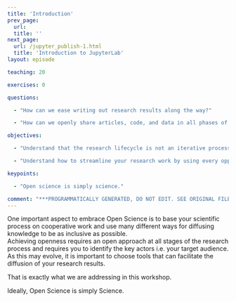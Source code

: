 ```yaml
---
title: 'Introduction'
prev_page:
  url: 
  title: ''
next_page:
  url: /jupyter_publish-1.html
  title: 'Introduction to JupyterLab'
layout: episode

teaching: 20

exercises: 0

questions:

  - "How can we ease writing out research results along the way?"

  - "How can we openly share articles, code, and data in all phases of the research process?"

objectives:

  - "Understand that the research lifecycle is not an iterative process"

  - "Understand how to streamline your research work by using every opportunities to share and make publicly available all phases of your research process"

keypoints:

  - "Open science is simply science."

comment: "***PROGRAMMATICALLY GENERATED, DO NOT EDIT. SEE ORIGINAL FILES IN /content***"
---
```


One important aspect to embrace Open Science is to base your scientific process on cooperative work and use many different ways 
for diffusing knowledge to be as inclusive as possible.  
Achieving openness requires an open approach at all stages of the research process and requires you to identify the key actors 
i.e. your target audience. As this may evolve, it is important to choose tools that can facilitate the diffusion of your research results.  

That is exactly what we are addressing in this workshop.

Ideally, Open Science is simply Science.

